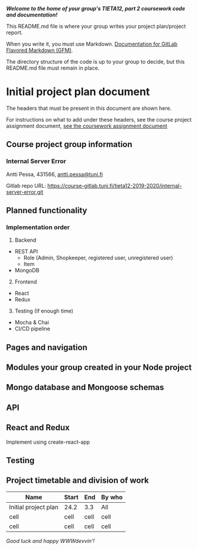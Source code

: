 ***Welcome to the home of your group's TIETA12, part 2 coursework code and documentation!***

This README.md file is where your group writes your project plan/project report.

When you write it, you must use Markdown. [Documentation for GitLab Flavored Markdown (GFM)](https://docs.gitlab.com/ee/user/markdown.html).

The directory structure of the code is up to your group to decide, but this README.md file must remain in place.


# Initial project plan document
The headers that must be present in this document are shown here. 

For instructions on what to add under these headers, see the course project assignment document, [see the coursework assignment document](https://docs.google.com/document/d/1ctG6mURrs1WlqwwPnMOFE_mSIEhZVCjp2XGefAZMdxQ/edit#heading=h.vsanic5plbto)

## Course project group information 

### Internal Server Error
Antti Pessa, 431566, antti.pessa@tuni.fi


Gitlab repo URL: https://course-gitlab.tuni.fi/tieta12-2019-2020/internal-server-error.git

## Planned functionality

### Implementation order
1. Backend 
- REST API
    - Role (Admin, Shopkeeper, registered user, unregistered user)
    - Item
- MongoDB
2. Frontend 
- React
- Redux
3. Testing (If enough time)
- Mocha & Chai
- CI/CD pipeline


## Pages and navigation    
## Modules your group created in your Node project    
## Mongo database and Mongoose schemas    
## API
## React and Redux
Implement using create-react-app
## Testing    
## Project timetable and division of work    
| Name | Start | End | By who |
| ------ | ------ | ------ | ------ |
| Initial project plan   | 24.2   | 3.3   | All   |
| cell   | cell   | cell   | cell   |
| cell   | cell   | cell   | cell   |

*Good luck and happy WWWdevvin’!*

